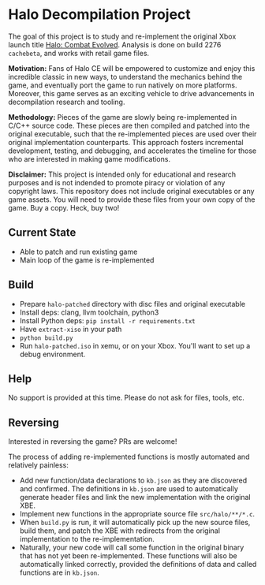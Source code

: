 Halo Decompilation Project
==========================

The goal of this project is to study and re-implement the original Xbox launch title [Halo: Combat Evolved](https://en.wikipedia.org/wiki/Halo:_Combat_Evolved). Analysis is done on build 2276 `cachebeta`, and works with retail game files.

**Motivation:** Fans of Halo CE will be empowered to customize and enjoy this incredible classic in new ways, to understand the mechanics behind the game, and eventually port the game to run natively on more platforms. Moreover, this game serves as an exciting vehicle to drive advancements in decompilation research and tooling.

**Methodology:** Pieces of the game are slowly being re-implemented in C/C++ source code. These pieces are then compiled and patched into the original executable, such that the re-implemented pieces are used over their original implementation counterparts. This approach fosters incremental development, testing, and debugging, and accelerates the timeline for those who are interested in making game modifications.

**Disclaimer:** This project is intended only for educational and research purposes and is not indended to promote piracy or violation of any copyright laws. This repository does not include original executables or any game assets. You will need to provide these files from your own copy of the game. Buy a copy. Heck, buy two!

Current State
-------------
* Able to patch and run existing game
* Main loop of the game is re-implemented

Build
-----
* Prepare `halo-patched` directory with disc files and original executable
* Install deps: clang, llvm toolchain, python3
* Install Python deps: `pip install -r requirements.txt`
* Have `extract-xiso` in your path
* `python build.py`
* Run `halo-patched.iso` in xemu, or on your Xbox. You'll want to set up a debug environment.

Help
----
No support is provided at this time. Please do not ask for files, tools, etc.

Reversing
---------
Interested in reversing the game? PRs are welcome!

The process of adding re-implemented functions is mostly automated and relatively painless:
* Add new function/data declarations to `kb.json` as they are discovered and confirmed. The definitions in `kb.json` are used to automatically generate header files and link the new implementation with the original XBE.
* Implement new functions in the appropriate source file `src/halo/**/*.c`.
* When `build.py` is run, it will automatically pick up the new source files, build them, and patch the XBE with redirects from the original implementation to the re-implementation.
* Naturally, your new code will call some function in the original binary that has not yet been re-implemented. These functions will also be automatically linked correctly, provided the definitions of data and called functions are in `kb.json`.
